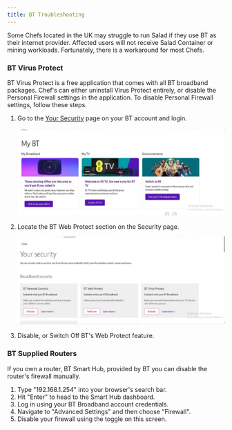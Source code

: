 ```yaml
---
title: BT Troubleshooting
---
```


Some Chefs located in the UK may struggle to run Salad if they use BT as their internet provider. Affected users will
not receive Salad Container or mining workloads. Fortunately, there is a workaround for most Chefs.

### BT Virus Protect

BT Virus Protect is a free application that comes with all BT broadband packages. Chef's can either uninstall Virus
Protect entirely, or disable the Personal Firewall settings in the application. To disable Personal Firewall settings,
follow these steps.

1. Go to the [Your Security](https://my.bt.com/s/apps/appsmybt/#/packages?redirect=security) page on your BT account and
   login.

   ![](./content/images/Troubleshooting/PC-Configuration/BT-Troubleshooting-1.png)

2. Locate the BT Web Protect section on the Security page.

   ![](./content/images/Troubleshooting/PC-Configuration/BT-Troubleshooting-2.png)

3. Disable, or Switch Off BT's Web Protect feature.

### **BT Supplied Routers**

If you own a router, BT Smart Hub, provided by BT you can disable the router's firewall manually.

1. Type "192.168.1.254" into your browser's search bar.
2. Hit "Enter" to head to the Smart Hub dashboard.
3. Log in using your BT Broadband account credentials.
4. Navigate to "Advanced Settings" and then choose "Firewall".
5. Disable your firewall using the toggle on this screen.
